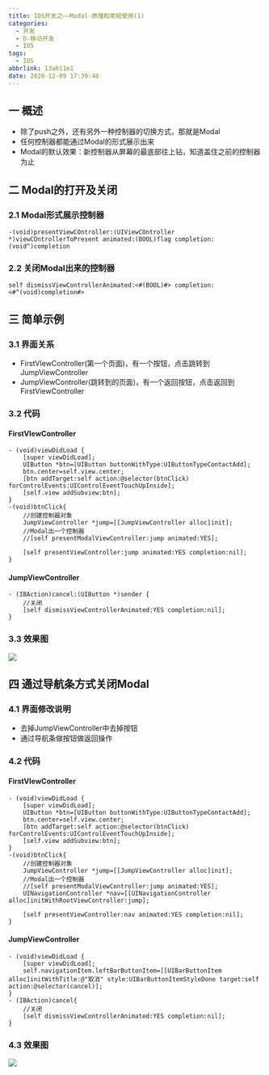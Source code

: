 ```yaml
---
title: IOS开发之——Modal-原理和常规使用(1)
categories:
  - 开发
  - D-移动开发
  - IOS
tags:
  - IOS
abbrlink: 13a611e1
date: 2020-12-09 17:39:48
---
```

## 一 概述

* 除了push之外，还有另外一种控制器的切换方式，那就是Modal
* 任何控制器都能通过Modal的形式展示出来
* Modal的默认效果：新控制器从屏幕的最底部往上钻，知道盖住之前的控制器为止

<!--more-->

## 二 Modal的打开及关闭

### 2.1 Modal形式展示控制器

```
-(void)presentViewCOntroller:(UIViewCOntroller *)viewCOntrollerToPresent animated:(BOOL)flag completion:(void^)completion
```

### 2.2 关闭Modal出来的控制器

```
self dismissViewControllerAnimated:<#(BOOL)#> completion:<#^(void)completion#>
```

## 三 简单示例

### 3.1 界面关系

* FirstVIewController(第一个页面)，有一个按钮，点击跳转到JumpViewController
* JumpViewController(跳转到的页面)，有一个返回按钮，点击返回到FirstViewController

### 3.2 代码

#### FirstVIewController

```
- (void)viewDidLoad {
    [super viewDidLoad];
    UIButton *btn=[UIButton buttonWithType:UIButtonTypeContactAdd];
    btn.center=self.view.center;
    [btn addTarget:self action:@selector(btnClick) forControlEvents:UIControlEventTouchUpInside];
    [self.view addSubview:btn];
}
-(void)btnClick{
    //创建控制器对象
    JumpViewController *jump=[[JumpViewController alloc]init];
    //Modal出一个控制器
    //[self presentModalViewController:jump animated:YES];
     
    [self presentViewController:jump animated:YES completion:nil];
}
```

#### JumpViewController

```
- (IBAction)cancel:(UIButton *)sender {
    //关闭
    [self dismissViewControllerAnimated:YES completion:nil];
}
```

### 3.3 效果图

![][1]

## 四 通过导航条方式关闭Modal

### 4.1 界面修改说明

* 去掉JumpViewController中去掉按钮
* 通过导航条做按钮做返回操作

### 4.2 代码

#### FirstVIewController

```
- (void)viewDidLoad {
    [super viewDidLoad];
    UIButton *btn=[UIButton buttonWithType:UIButtonTypeContactAdd];
    btn.center=self.view.center;
    [btn addTarget:self action:@selector(btnClick) forControlEvents:UIControlEventTouchUpInside];
    [self.view addSubview:btn];
}
-(void)btnClick{
    //创建控制器对象
    JumpViewController *jump=[[JumpViewController alloc]init];
    //Modal出一个控制器
    //[self presentModalViewController:jump animated:YES];
    UINavigationController *nav=[[UINavigationController alloc]initWithRootViewController:jump];
     
    [self presentViewController:nav animated:YES completion:nil];
}
```

#### JumpViewController

```
- (void)viewDidLoad {
    [super viewDidLoad];
    self.navigationItem.leftBarButtonItem=[[UIBarButtonItem alloc]initWithTitle:@"取消" style:UIBarButtonItemStyleDone target:self action:@selector(cancel)];  
}
- (IBAction)cancel{
    //关闭
    [self dismissViewControllerAnimated:YES completion:nil];
}
```

### 4.3 效果图
![][2]



[1]:https://cdn.staticaly.com/gh/PGzxc/CDN/master/blog-ios/ios-modal-sample-1.gif
[2]:https://cdn.staticaly.com/gh/PGzxc/CDN/master/blog-ios/ios-modal-sample-nav.gif

